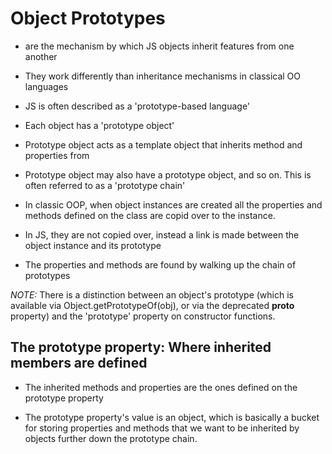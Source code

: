 # Object Prototypes

- are the mechanism by which JS objects inherit features from one another

- They work differently than inheritance mechanisms in classical OO languages

- JS is often described as a 'prototype-based language'

- Each object has a 'prototype object'

- Prototype object acts as a template object that inherits method and properties from

- Prototype object may also have a prototype object, and so on. This is often referred to as a 'prototype chain'

- In classic OOP, when object instances are created all the properties and
  methods defined on the class are copid over to the instance.

- In JS, they are not copied over, instead a link is made between the object
  instance and its prototype

- The properties and methods are found by walking up the chain of prototypes

*NOTE:* There is a distinction between an object's prototype (which is available
via Object.getPrototypeOf(obj), or via the deprecated __proto__ property) and
the 'prototype' property on constructor functions.

## The prototype property: Where inherited members are defined 

- The inherited methods and properties are the ones defined on the prototype property

- The prototype property's value is an object, which is basically a bucket for
  storing properties and methods that we want to be inherited by objects further
  down the prototype chain.
